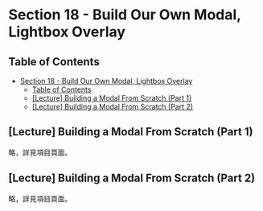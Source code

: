 # Section 18 - Build Our Own Modal, Lightbox Overlay

## Table of Contents

- [Section 18 - Build Our Own Modal, Lightbox Overlay](#section-18---build-our-own-modal-lightbox-overlay)
  - [Table of Contents](#table-of-contents)
  - [[Lecture] Building a Modal From Scratch (Part 1)](#lecture-building-a-modal-from-scratch-part-1)
  - [[Lecture] Building a Modal From Scratch (Part 2)](#lecture-building-a-modal-from-scratch-part-2)

## [Lecture] Building a Modal From Scratch (Part 1)

略，詳見項目頁面。

## [Lecture] Building a Modal From Scratch (Part 2)

略，詳見項目頁面。
